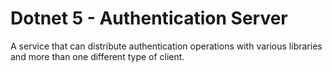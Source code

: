﻿
# Dotnet 5 - Authentication Server

A service that can distribute authentication operations with various libraries and more than one different type of client.
